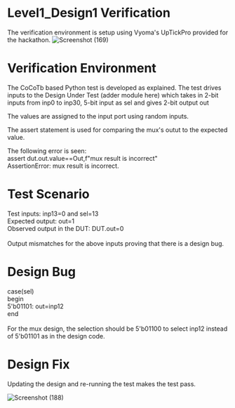 # Level1_Design1 Verification
The verification environment is setup using Vyoma's UpTickPro provided for the hackathon.
![Screenshot (169)](https://user-images.githubusercontent.com/109639328/181598210-7c2f25d2-bfab-4882-91bb-725c76d53ecd.png)

# Verification Environment
The CoCoTb based Python test is developed as explained. The test drives inputs to the Design Under Test (adder module here) which takes in 2-bit inputs from inp0 to inp30, 5-bit input as sel and gives 2-bit output out

The values are assigned to the input port using random inputs.

The assert statement is used for comparing the mux's outut to the expected value.

The following error is seen:\
assert dut.out.value==Out,f"mux result is incorrect"\
AssertionError: mux result is incorrect.

# Test Scenario
Test inputs: inp13=0 and sel=13\
Expected output: out=1\
Observed output in the DUT: DUT.out=0\
\
Output mismatches for the above inputs proving that there is a design bug.

# Design Bug

case(sel)\
   begin \
   5'b01101: out=inp12\
   end\
   \
For the mux design, the selection should be 5'b01100 to select inp12 instead of 5'b01101 as in the design code.

# Design Fix

Updating the design and re-running the test makes the test pass.

![Screenshot (188)](https://user-images.githubusercontent.com/109639328/182080315-6e446c42-3771-4004-9883-54a18db410b4.png)
